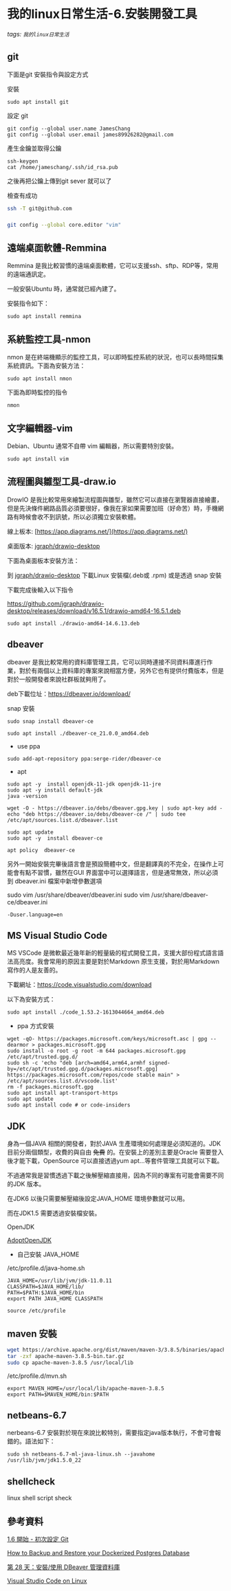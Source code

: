 # 我的linux日常生活-6.安裝開發工具

###### tags: `我的linux日常生活`

## git

下面是git 安裝指令與設定方式

安裝

```shell
sudo apt install git
```

設定 git

```shell
git config --global user.name JamesChang
git config --global user.email james89926282@gmail.com
```

產生金鑰並取得公鑰

```
ssh-keygen
cat /home/jameschang/.ssh/id_rsa.pub
```

之後再把公鑰上傳到git sever 就可以了

檢查有成功


```bash
ssh -T git@github.com
```

### 

```bash
git config --global core.editor "vim"
```

## 遠端桌面軟體-Remmina

Remmina 是我比較習慣的遠端桌面軟體，它可以支援ssh、sftp、RDP等，常用的遠端通訊定。

一般安裝Ubuntu 時，通常就已經內建了。

安裝指令如下：

```shell
sudo apt install remmina
```

## 系統監控工具-nmon

nmon 是在終端機顯示的監控工具，可以即時監控系統的狀況，也可以長時間採集系統資訊。下面為安裝方法：

```shell
sudo apt install nmon
```

下面為即時監控的指令

```shell=
nmon
```

## 文字編輯器-vim 

Debian、Ubuntu 通常不自帶 vim 編輯器，所以需要特別安裝。

```shell
sudo apt install vim
```

## 流程圖與雛型工具-draw.io

DrowIO 是我比較常用來繪製流程圖與雛型，雖然它可以直接在瀏覽器直接繪畫，但是先決條件網路品質必須要很好，像我在家如果需要加班（好命苦）時，手機網路有時候會收不到訊號，所以必須獨立安裝軟體。

線上板本: [https://app.diagrams.net/](https://app.diagrams.net/)

桌面版本: [jgraph/drawio-desktop](https://github.com/jgraph/drawio-desktop/releases)

下面為桌面板本安裝方法：

到 [jgraph/drawio-desktop](https://github.com/jgraph/drawio-desktop/releases) 下載Linux 安裝檔(.deb或 .rpm) 或是透過 snap 安裝

下載完成後輸入以下指令

https://github.com/jgraph/drawio-desktop/releases/download/v16.5.1/drawio-amd64-16.5.1.deb

```shell
sudo apt install ./drawio-amd64-14.6.13.deb
```

## dbeaver

dbeaver 是我比較常用的資料庫管理工具，它可以同時連接不同資料庫進行作業，對於有兩個以上資料庫的專案來說相當方便，另外它也有提供付費版本，但是對於一般開發者來說社群板就夠用了。

deb下載位址：https://dbeaver.io/download/

snap 安裝

```shell
sudo snap install dbeaver-ce
```

```shell
sudo apt install ./dbeaver-ce_21.0.0_amd64.deb
```

* use ppa

```shell
sudo add-apt-repository ppa:serge-rider/dbeaver-ce
```

* apt

```shell
sudo apt -y  install openjdk-11-jdk openjdk-11-jre
sudo apt -y install default-jdk
java -version

wget -O - https://dbeaver.io/debs/dbeaver.gpg.key | sudo apt-key add - 
echo "deb https://dbeaver.io/debs/dbeaver-ce /" | sudo tee /etc/apt/sources.list.d/dbeaver.list

sudo apt update
sudo apt -y  install dbeaver-ce

apt policy  dbeaver-ce 
```

另外一開始安裝完畢後語言會是預設簡體中文，但是翻譯真的不完全，在操作上可能會有點不習慣，雖然在GUI 界面當中可以選擇語言，但是通常無效，所以必須到 dbeaver.ini 檔案中新增參數選項

sudo vim /usr/share/dbeaver/dbeaver.ini
sudo vim  /usr/share/dbeaver-ce/dbeaver.ini

``` 
-Duser.language=en
```

## MS Visual Studio Code

MS VSCode 是微軟最近幾年新的輕量級的程式開發工具，支援大部份程式語言語法高亮度。我會常用的原因主要是對於Markdown 原生支援，對於用Markdown寫作的人是友善的。

下載網址：https://code.visualstudio.com/download

以下為安裝方式：

```
sudo apt install ./code_1.53.2-1613044664_amd64.deb
```

* ppa 方式安裝

```shell
wget -qO- https://packages.microsoft.com/keys/microsoft.asc | gpg --dearmor > packages.microsoft.gpg
sudo install -o root -g root -m 644 packages.microsoft.gpg /etc/apt/trusted.gpg.d/
sudo sh -c 'echo "deb [arch=amd64,arm64,armhf signed-by=/etc/apt/trusted.gpg.d/packages.microsoft.gpg] https://packages.microsoft.com/repos/code stable main" > /etc/apt/sources.list.d/vscode.list'
rm -f packages.microsoft.gpg
sudo apt install apt-transport-https
sudo apt update
sudo apt install code # or code-insiders
```

## JDK

身為一個JAVA 相關的開發者，對於JAVA 生產環境如何處理是必須知道的。JDK 目前分兩個類型，收費的與自由 ~~免費~~ 的。在安裝上的差別主要是Oracle 需要登入後才能下載，OpenSource 可以直接透過yum apt...等套件管理工具就可以下載。

不過通常我是習慣透過下載之後解壓縮直接用，因為不同的專案有可能會需要不同的JDK 版本。

在JDK6 以後只需要解壓縮後設定JAVA_HOME 環境參數就可以用。

而在JDK1.5 需要透過安裝檔安裝。

OpenJDK

[AdoptOpenJDK](https://adoptopenjdk.net/releases.html)

* 自己安裝 JAVA_HOME

/etc/profile.d/java-home.sh

```shell
JAVA_HOME=/usr/lib/jvm/jdk-11.0.11
CLASSPATH=$JAVA_HOME/lib/
PATH=$PATH:$JAVA_HOME/bin
export PATH JAVA_HOME CLASSPATH
```

```
source /etc/profile
```

## maven 安裝

```bash
wget https://archive.apache.org/dist/maven/maven-3/3.8.5/binaries/apache-maven-3.8.5-bin.tar.gz
tar -zxf apache-maven-3.8.5-bin.tar.gz
sudo cp apache-maven-3.8.5 /usr/local/lib
```

/etc/profile.d/mvn.sh

```shell
export MAVEN_HOME=/usr/local/lib/apache-maven-3.8.5
export PATH=$MAVEN_HOME/bin:$PATH
```

## netbeans-6.7

nerbeans-6.7 安裝對於現在來說比較特別，需要指定java版本執行，不會可會報錯的。語法如下：


```shell
sudo sh netbeans-6.7-ml-java-linux.sh --javahome /usr/lib/jvm/jdk1.5.0_22
```

## shellcheck

linux shell script sheck

## 參考資料

[1.6 開始 - 初次設定 Git](https://git-scm.com/book/zh-tw/v2/%E9%96%8B%E5%A7%8B-%E5%88%9D%E6%AC%A1%E8%A8%AD%E5%AE%9A-Git)

[How to Backup and Restore your Dockerized Postgres Database](https://levelup.gitconnected.com/how-to-backup-and-restore-your-dockerized-postgres-database-a76a11ccf53e)

[第 28 天：安裝/使用 DBeaver 管理資料庫](https://ithelp.ithome.com.tw/articles/10196383)

[Visual Studio Code on Linux](https://code.visualstudio.com/docs/setup/linux)